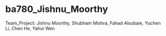 # ba780_Jishnu_Moorthy
Team_Project: Jishnu Moorthy, Shubham Mishra, Fahad Alsubaie, Yuchen Li, Chen He, Yahui Wen

